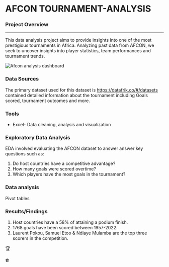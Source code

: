 # AFCON TOURNAMENT-ANALYSIS 

### Project Overview
---
This data analysis project aims to provide insights into one of the most prestigious tournaments in Africa. Analyzing past data from AFCON, we seek to uncover insights into player statistics, team performances and tournament trends.


![Afcon analysis dashboard](https://github.com/user-attachments/assets/24483d8b-0a84-421e-8dfa-671edf455818)



### Data Sources
The primary dataset used for this dataset is https://datafrik.co/#/datasets contained detailed information about the tournament including Goals scored, tournament outcomes and more.

### Tools
- Excel- Data cleaning, analysis and visualization

### Exploratory Data Analysis
EDA involved evaluating the AFCON dataset to answer answer key questions such as:

1. Do host countries have a competitive advantage?
2. How many goals were scored overtime?
3. Which players have the most goals in the tournament?

### Data analysis
Pivot tables

### Results/Findings
1. Host countries have a 58% of attaining a podium finish.
2. 1768 goals have been scored  between 1957-2022.
3. Laurent Pokou, Samuel Etoo & Ndiaye Mulamba are the top three scorers in the competition.

🏆

⚽



